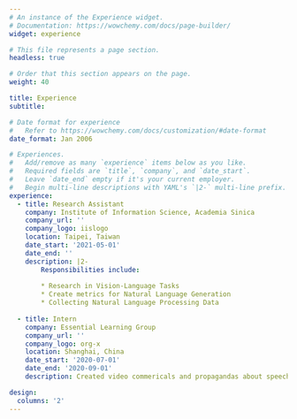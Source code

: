 ```yaml
---
# An instance of the Experience widget.
# Documentation: https://wowchemy.com/docs/page-builder/
widget: experience

# This file represents a page section.
headless: true

# Order that this section appears on the page.
weight: 40

title: Experience
subtitle:

# Date format for experience
#   Refer to https://wowchemy.com/docs/customization/#date-format
date_format: Jan 2006

# Experiences.
#   Add/remove as many `experience` items below as you like.
#   Required fields are `title`, `company`, and `date_start`.
#   Leave `date_end` empty if it's your current employer.
#   Begin multi-line descriptions with YAML's `|2-` multi-line prefix.
experience:
  - title: Research Assistant
    company: Institute of Information Science, Academia Sinica
    company_url: ''
    company_logo: iislogo
    location: Taipei, Taiwan
    date_start: '2021-05-01'
    date_end: ''
    description: |2-
        Responsibilities include:
        
        * Research in Vision-Language Tasks
        * Create metrics for Natural Language Generation
        * Collecting Natural Language Processing Data
        
  - title: Intern
    company: Essential Learning Group
    company_url: ''
    company_logo: org-x
    location: Shanghai, China
    date_start: '2020-07-01'
    date_end: '2020-09-01'
    description: Created video commericals and propagandas about speech therapies

design:
  columns: '2'
---
```

